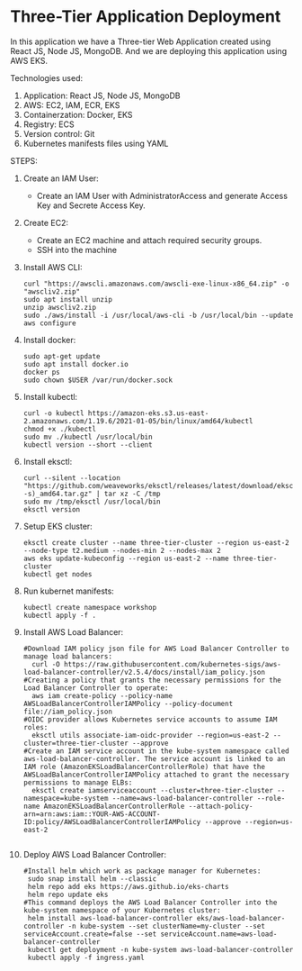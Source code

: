 # Three-Tier Application Deployment
In this application we have a Three-tier Web Application created using React JS, Node JS, MongoDB. And we are deploying this application using AWS EKS. 

Technologies used:
1. Application: React JS, Node JS, MongoDB
2. AWS: EC2, IAM, ECR, EKS
3. Containerzation: Docker, EKS
4. Registry: ECS  
5. Version control: Git
6. Kubernetes manifests files using YAML

STEPS:  
1. Create an IAM User:   
   * Create an IAM User with AdministratorAccess and generate Access Key and Secrete Access Key.

2. Create EC2:   
   * Create an EC2 machine and attach required security groups.  
   * SSH into the machine

3. Install AWS CLI:   
   ```
   curl "https://awscli.amazonaws.com/awscli-exe-linux-x86_64.zip" -o "awscliv2.zip"  
   sudo apt install unzip  
   unzip awscliv2.zip   
   sudo ./aws/install -i /usr/local/aws-cli -b /usr/local/bin --update  
   aws configure
4. Install docker:   
   ```
   sudo apt-get update  
   sudo apt install docker.io  
   docker ps  
   sudo chown $USER /var/run/docker.sock  
5. Install kubectl:   
   ```
   curl -o kubectl https://amazon-eks.s3.us-east-2.amazonaws.com/1.19.6/2021-01-05/bin/linux/amd64/kubectl  
   chmod +x ./kubectl  
   sudo mv ./kubectl /usr/local/bin  
   kubectl version --short --client  

6. Install eksctl:   
   ```
   curl --silent --location "https://github.com/weaveworks/eksctl/releases/latest/download/eksctl_$(uname -s)_amd64.tar.gz" | tar xz -C /tmp  
   sudo mv /tmp/eksctl /usr/local/bin  
   eksctl version  

7. Setup EKS cluster:   
   ```
   eksctl create cluster --name three-tier-cluster --region us-east-2 --node-type t2.medium --nodes-min 2 --nodes-max 2  
   aws eks update-kubeconfig --region us-east-2 --name three-tier-cluster  
   kubectl get nodes  

8. Run kubernet manifests:   
   ```
   kubectl create namespace workshop  
   kubectl apply -f .   

9. Install AWS Load Balancer:   
   ```
   #Download IAM policy json file for AWS Load Balancer Controller to manage load balancers:   
     curl -O https://raw.githubusercontent.com/kubernetes-sigs/aws-load-balancer-controller/v2.5.4/docs/install/iam_policy.json  
   #Creating a policy that grants the necessary permissions for the Load Balancer Controller to operate:  
     aws iam create-policy --policy-name AWSLoadBalancerControllerIAMPolicy --policy-document file://iam_policy.json  
   #OIDC provider allows Kubernetes service accounts to assume IAM roles:  
     eksctl utils associate-iam-oidc-provider --region=us-east-2 --cluster=three-tier-cluster --approve  
   #Create an IAM service account in the kube-system namespace called aws-load-balancer-controller. The service account is linked to an IAM role (AmazonEKSLoadBalancerControllerRole) that have the AWSLoadBalancerControllerIAMPolicy attached to grant the necessary permissions to manage ELBs:  
     eksctl create iamserviceaccount --cluster=three-tier-cluster --namespace=kube-system --name=aws-load-balancer-controller --role-name AmazonEKSLoadBalancerControllerRole --attach-policy-arn=arn:aws:iam::YOUR-AWS-ACCOUNT-ID:policy/AWSLoadBalancerControllerIAMPolicy --approve --region=us-east-2
     
10. Deploy AWS Load Balancer Controller: 
    ```
    #Install helm which work as package manager for Kubernetes:  
     sudo snap install helm --classic   
     helm repo add eks https://aws.github.io/eks-charts  
     helm repo update eks  
    #This command deploys the AWS Load Balancer Controller into the kube-system namespace of your Kubernetes cluster:
     helm install aws-load-balancer-controller eks/aws-load-balancer-controller -n kube-system --set clusterName=my-cluster --set serviceAccount.create=false --set serviceAccount.name=aws-load-balancer-controller  
     kubectl get deployment -n kube-system aws-load-balancer-controller  
     kubectl apply -f ingress.yaml  
